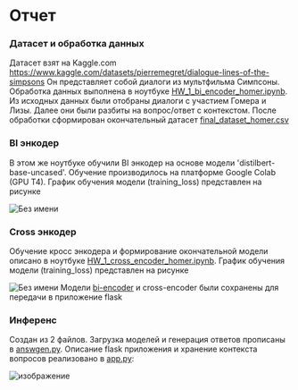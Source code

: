 # Отчет
### Датасет и обработка данных
Датасет взят на Kaggle.com
https://www.kaggle.com/datasets/pierremegret/dialogue-lines-of-the-simpsons
Он представляет собой диалоги из мультфильма Симпсоны. 
Обработка данных выполнена в ноутбуке [HW_1_bi_encoder_homer.ipynb](https://github.com/maxbobrov85/chat_bot/blob/main/HW_1_bi_encoder_homer.ipynb). Из исходных данных были отобраны диалоги с участием Гомера и Лизы. Далее они были разбиты на вопрос/ответ с контекстом. После обработки сформирован окончательный датасет [final_dataset_homer.csv](https://github.com/maxbobrov85/chat_bot/blob/main/final_dataset_homer.csv)
### BI энкодер
В этом же ноутбуке обучили BI энкодер на основе модели 'distilbert-base-uncased'. Обучение производилось на платформе Google Colab (GPU T4). График обучения модели (training_loss) представлен на рисунке

![Без имени](https://github.com/maxbobrov85/chat_bot/assets/114837957/7bf08a65-16a0-4a7f-b94c-2042c7d53489)
### Cross энкодер
Обучение кросс энкодера и формирование окончательной модели описано в ноутбуке [HW_1_cross_encoder_homer.ipynb](https://github.com/maxbobrov85/chat_bot/blob/main/HW_1_cross_encoder_homer.ipynb). График обучения модели (training_loss) представлен на рисунке

![Без имени](https://github.com/maxbobrov85/chat_bot/assets/114837957/ed01fad8-63fb-4ab7-9491-ec86a1c4940f)
Модели [bi-encoder](https://github.com/maxbobrov85/chat_bot/blob/main/bi_encoder_homer) и cross-encoder были сохранены для передачи в приложение flask
### Инференс
Создан из 2 файлов. Загрузка моделей и генерация ответов прописаны в [answgen.py](https://github.com/maxbobrov85/chat_bot/blob/main/answgen.py). Описание flask приложения и хранение контекста вопросов реализовано в [app.py](https://github.com/maxbobrov85/chat_bot/blob/main/app.py):

![изображение](https://github.com/maxbobrov85/chat_bot/assets/114837957/27004573-9664-48da-a630-d080b205251d)
